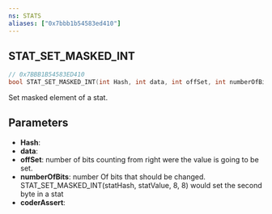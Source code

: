 ```yaml
---
ns: STATS
aliases: ["0x7bbb1b54583ed410"]
---
```

## STAT_SET_MASKED_INT

```c
// 0x7BBB1B54583ED410
bool STAT_SET_MASKED_INT(int Hash, int data, int offSet, int numberOfBits, bool coderAssert);
```

Set masked element of a stat.


## Parameters
* **Hash**: 
* **data**: 
* **offSet**: number of bits counting from right were the value is going to be set.
* **numberOfBits**: number Of bits that should be changed. STAT_SET_MASKED_INT(statHash, statValue, 8, 8) would set the second byte in a stat
* **coderAssert**: 
